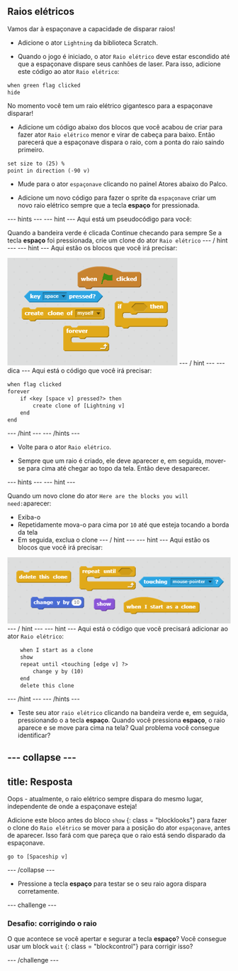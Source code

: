 ## Raios elétricos

Vamos dar à espaçonave a capacidade de disparar raios!

+ Adicione o ator `Lightning` da biblioteca Scratch.

+ Quando o jogo é iniciado, o ator `Raio elétrico` deve estar escondido até que a espaçonave dispare seus canhões de laser. Para isso, adicione este código ao ator `Raio elétrico`:

```blocks
when green flag clicked
hide
```

No momento você tem um raio elétrico gigantesco para a espaçonave disparar!

+ Adicione um código abaixo dos blocos que você acabou de criar para fazer ator `Raio elétrico` menor e virar de cabeça para baixo. Então parecerá que a espaçonave dispara o raio, com a ponta do raio saindo primeiro.

```blocks
set size to (25) %
point in direction (-90 v)
```

+ Mude para o ator `espaçonave` clicando no painel Atores abaixo do Palco.

+ Adicione um novo código para fazer o sprite da `espaçonave` criar um novo raio elétrico sempre que a tecla **espaço** for pressionada.

\--- hints \--- \--- hint \--- Aqui está um pseudocódigo para você:

Quando a bandeira verde é clicada Continue checando para sempre Se a tecla **espaço** foi pressionada, crie um clone do ator `Raio elétrico` \--- / hint \--- \--- hint \--- Aqui estão os blocos que você irá precisar:

![Dica](images/hint-lightning.png) \--- / hint \--- \--- dica \--- Aqui está o código que você irá precisar:

```blocks
when flag clicked
forever
    if <key [space v] pressed?> then
        create clone of [Lightning v]
    end
end
```

\--- /hint \--- \--- /hints \---

+ Volte para o ator `Raio elétrico`.

+ Sempre que um raio é criado, ele deve aparecer e, em seguida, mover-se para cima até chegar ao topo da tela. Então deve desaparecer.

\--- hints \--- \--- hint \---

Quando um novo clone do ator `Here are the blocks you will need:`aparecer:

+ Exiba-o
+ Repetidamente mova-o para cima por `10` até que esteja tocando a borda da tela
+ Em seguida, exclua o clone \--- / hint \--- \--- hint \--- Aqui estão os blocos que você irá precisar:

![Mova o raio elétrico](images/move-hint-lightning.png) \--- / hint \--- \--- hint \--- Aqui está o código que você precisará adicionar ao ator `Raio elétrico`:

```blocks
    when I start as a clone
    show
    repeat until <touching [edge v] ?>
        change y by (10)
    end
    delete this clone
```

\--- /hint \--- \--- /hints \---

+ Teste seu ator `raio elétrico` clicando na bandeira verde e, em seguida, pressionando o a tecla **espaço**. Quando você pressiona **espaço**, o raio aparece e se move para cima na tela? Qual problema você consegue identificar?

## \--- collapse \---

## title: Resposta

Oops - atualmente, o raio elétrico sempre dispara do mesmo lugar, independente de onde a espaçonave esteja!

Adicione este bloco antes do bloco `show` {: class = "blocklooks"} para fazer o clone do `Raio elétrico` se mover para a posição do ator `espaçonave`, antes de aparecer. Isso fará com que pareça que o raio está sendo disparado da espaçonave.

```blocks
go to [Spaceship v]
```

\--- /collapse \---

+ Pressione a tecla **espaço** para testar se o seu raio agora dispara corretamente.

\--- challenge \---

### Desafio: corrigindo o raio

O que acontece se você apertar e segurar a tecla **espaço**? Você consegue usar um block `wait` {: class = "blockcontrol"} para corrigir isso?

\--- /challenge \---